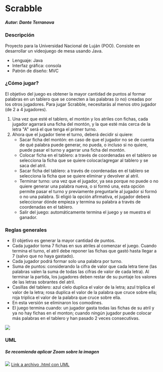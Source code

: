 # Scrabble
##### _Autor: Dante Terranova_

###
###
### Descripción
Proyecto para la Universidad Nacional de Luján (POO). Consiste en desarrollar un videojuego de mesa usando Java.
- Lenguaje: Java
- Interfaz gráfica: consola
- Patrón de diseño: MVC

### ¿Cómo jugar?
El objetivo del juego es obtener la mayor cantidad de puntos al formar palabras en un tablero que se conecten a las palabras (o no) creadas por los otros jugadores. Para jugar Scrabble, necesitarás al menos otro jugador (de 2 a 4 jugadores).
1. Una vez que esté el tablero, el montón y los atriles con fichas, cada jugador agarrará una ficha del montón, y la que esté más cerca de la letra "A" será el que tenga el primer turno.
2. Ahora que el jugador tiene el turno, deberá decidir si quiere:
    - Sacar ficha del montón: en caso de que el jugador no se de cuenta de qué palabra puede generar, no pueda, o incluso si no quiere, puede pasar el turno y agarrar una ficha del montón.
    - Colocar ficha en el tablero: a través de coordenadas en el tablero se selecciona la ficha que se quiere colocar/agregar al tablero y se saca del atril.
    - Sacar ficha del tablero: a través de coordenadas en el tablero se selecciona la ficha que se quiere eliminar y devolver al atril.
    - Terminar turno: una vez que el jugador, ya sea porque no puede o no quiere generar una palabra nueva, o si formó una, esta opción permite pasar el turno y previamente preguntarle al jugador si formó o no una palabra. Si eligió la opción afirmativa, el jugador deberá seleccionar dónde empieza y termina su palabra a través de coordenadas en el tablero.
    - Salir del juego: automáticamente termina el juego y se muestra el ganador.

### Reglas generales
- El objetivo es generar la mayor cantidad de puntos.
- Cada jugador toma 7 fichas en sus atriles al comenzar el juego. Cuando termina el turno, el atril debe reponer las fichas que gastó hasta llegar a 7 (salvo que no haya gastado).
- Cada jugador podrá formar solo una palabra por turno.
- Suma de puntos: considerando la cifra de valor que cada letra tiene (las palabras valen la suma de todas las cifras de valor de cada letra). Al terminar la partida, los jugadores deben restar de su puntaje los valores de las letras sobrantes del atril.
- Casillas del tablero: azul cielo duplica el valor de la letra; azul triplica el valor de la letra; rosa duplica el valor de la palabra que cruce sobre ella; roja triplica el valor de la palabra que cruce sobre ella.
- En esta versión se eliminaron los comodines.
- El juego termina cuando: un jugador gasta todas las fichas de su atril y ya no hay fichas en el monton; cuando ningún jugador puede colocar más palabras en el tablero y han pasado 2 veces consecutivas.
 
![](https://media.istockphoto.com/id/502558269/es/foto/letras-de-scrabble.jpg?s=612x612&w=0&k=20&c=GOwivnVneQm1epYLWneIFEFjojL2jqXm8p2Uu_doyLk=)

### UML
##### Se recomienda aplicar Zoom sobre la imagen
![](https://i.imgur.com/47aUT3t.jpeg)
[Link a archivo .html con UML](https://www.mediafire.com/file/wthwfeqcu19luwt/ScrabbleUML.html/file)
